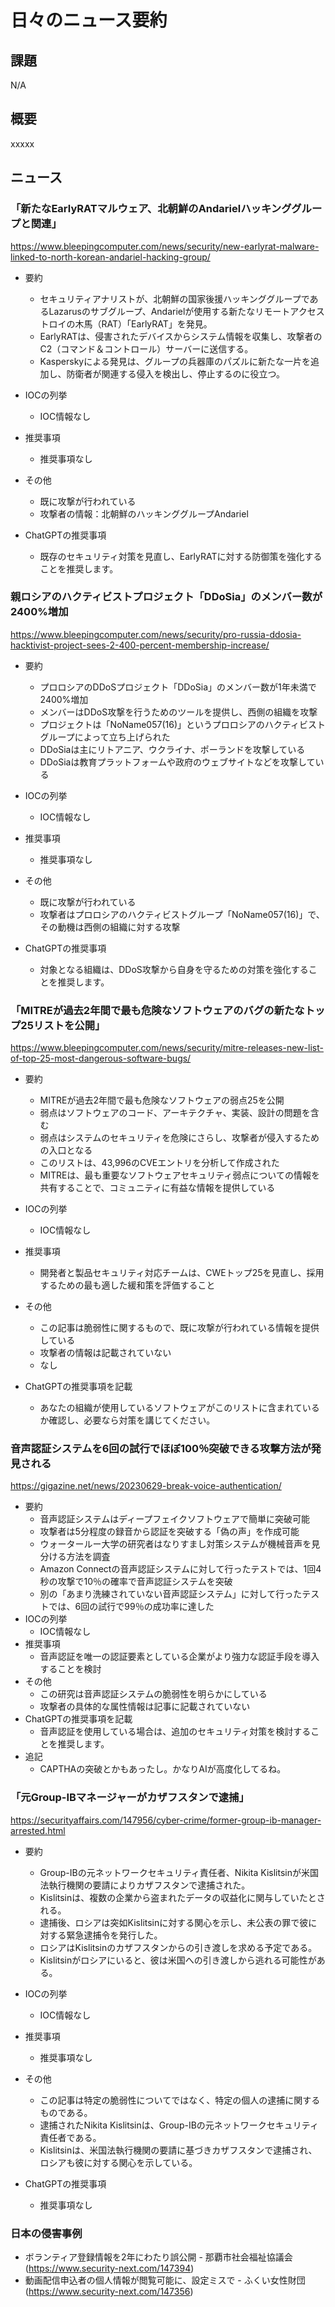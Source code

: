 # 日々のニュース要約

## 課題

N/A

## 概要

xxxxx

## ニュース

### 「新たなEarlyRATマルウェア、北朝鮮のAndarielハッキンググループと関連」
https://www.bleepingcomputer.com/news/security/new-earlyrat-malware-linked-to-north-korean-andariel-hacking-group/

- 要約
    - セキュリティアナリストが、北朝鮮の国家後援ハッキンググループであるLazarusのサブグループ、Andarielが使用する新たなリモートアクセストロイの木馬（RAT）「EarlyRAT」を発見。
    - EarlyRATは、侵害されたデバイスからシステム情報を収集し、攻撃者のC2（コマンド＆コントロール）サーバーに送信する。
    - Kasperskyによる発見は、グループの兵器庫のパズルに新たな一片を追加し、防衛者が関連する侵入を検出し、停止するのに役立つ。

- IOCの列挙
    - IOC情報なし

- 推奨事項
    - 推奨事項なし

- その他
    - 既に攻撃が行われている
    - 攻撃者の情報：北朝鮮のハッキンググループAndariel

- ChatGPTの推奨事項
    - 既存のセキュリティ対策を見直し、EarlyRATに対する防御策を強化することを推奨します。

### 親ロシアのハクティビストプロジェクト「DDoSia」のメンバー数が2400%増加
https://www.bleepingcomputer.com/news/security/pro-russia-ddosia-hacktivist-project-sees-2-400-percent-membership-increase/

- 要約
    - プロロシアのDDoSプロジェクト「DDoSia」のメンバー数が1年未満で2400%増加
    - メンバーはDDoS攻撃を行うためのツールを提供し、西側の組織を攻撃
    - プロジェクトは「NoName057(16)」というプロロシアのハクティビストグループによって立ち上げられた
    - DDoSiaは主にリトアニア、ウクライナ、ポーランドを攻撃している
    - DDoSiaは教育プラットフォームや政府のウェブサイトなどを攻撃している

- IOCの列挙
    - IOC情報なし

- 推奨事項
    - 推奨事項なし

- その他
    - 既に攻撃が行われている
    - 攻撃者はプロロシアのハクティビストグループ「NoName057(16)」で、その動機は西側の組織に対する攻撃

- ChatGPTの推奨事項
    - 対象となる組織は、DDoS攻撃から自身を守るための対策を強化することを推奨します。

### 「MITREが過去2年間で最も危険なソフトウェアのバグの新たなトップ25リストを公開」
https://www.bleepingcomputer.com/news/security/mitre-releases-new-list-of-top-25-most-dangerous-software-bugs/

- 要約
    - MITREが過去2年間で最も危険なソフトウェアの弱点25を公開
    - 弱点はソフトウェアのコード、アーキテクチャ、実装、設計の問題を含む
    - 弱点はシステムのセキュリティを危険にさらし、攻撃者が侵入するための入口となる
    - このリストは、43,996のCVEエントリを分析して作成された
    - MITREは、最も重要なソフトウェアセキュリティ弱点についての情報を共有することで、コミュニティに有益な情報を提供している

- IOCの列挙
    - IOC情報なし

- 推奨事項
    - 開発者と製品セキュリティ対応チームは、CWEトップ25を見直し、採用するための最も適した緩和策を評価すること

- その他
    - この記事は脆弱性に関するもので、既に攻撃が行われている情報を提供している
    - 攻撃者の情報は記載されていない
    - なし

- ChatGPTの推奨事項を記載
    - あなたの組織が使用しているソフトウェアがこのリストに含まれているか確認し、必要なら対策を講じてください。

### 音声認証システムを6回の試行でほぼ100％突破できる攻撃方法が発見される
https://gigazine.net/news/20230629-break-voice-authentication/

- 要約
    - 音声認証システムはディープフェイクソフトウェアで簡単に突破可能
    - 攻撃者は5分程度の録音から認証を突破する「偽の声」を作成可能
    - ウォータールー大学の研究者はなりすまし対策システムが機械音声を見分ける方法を調査
    - Amazon Connectの音声認証システムに対して行ったテストでは、1回4秒の攻撃で10％の確率で音声認証システムを突破
    - 別の「あまり洗練されていない音声認証システム」に対して行ったテストでは、6回の試行で99％の成功率に達した
- IOCの列挙
    - IOC情報なし
- 推奨事項
    - 音声認証を唯一の認証要素としている企業がより強力な認証手段を導入することを検討
- その他
    - この研究は音声認証システムの脆弱性を明らかにしている
    - 攻撃者の具体的な属性情報は記事に記載されていない
- ChatGPTの推奨事項を記載
    - 音声認証を使用している場合は、追加のセキュリティ対策を検討することを推奨します。
- 追記
    - CAPTHAの突破とかもあったし。かなりAIが高度化してるね。

### 「元Group-IBマネージャーがカザフスタンで逮捕」
https://securityaffairs.com/147956/cyber-crime/former-group-ib-manager-arrested.html

- 要約
    - Group-IBの元ネットワークセキュリティ責任者、Nikita Kislitsinが米国法執行機関の要請によりカザフスタンで逮捕された。
    - Kislitsinは、複数の企業から盗まれたデータの収益化に関与していたとされる。
    - 逮捕後、ロシアは突如Kislitsinに対する関心を示し、未公表の罪で彼に対する緊急逮捕令を発行した。
    - ロシアはKislitsinのカザフスタンからの引き渡しを求める予定である。
    - Kislitsinがロシアにいると、彼は米国への引き渡しから逃れる可能性がある。

- IOCの列挙
    - IOC情報なし

- 推奨事項
    - 推奨事項なし

- その他
    - この記事は特定の脆弱性についてではなく、特定の個人の逮捕に関するものである。
    - 逮捕されたNikita Kislitsinは、Group-IBの元ネットワークセキュリティ責任者である。
    - Kislitsinは、米国法執行機関の要請に基づきカザフスタンで逮捕され、ロシアも彼に対する関心を示している。

- ChatGPTの推奨事項
    - 推奨事項なし

### 日本の侵害事例
- ボランティア登録情報を2年にわたり誤公開 - 那覇市社会福祉協議会(https://www.security-next.com/147394)
- 動画配信申込者の個人情報が閲覧可能に、設定ミスで - ふくい女性財団(https://www.security-next.com/147356)
